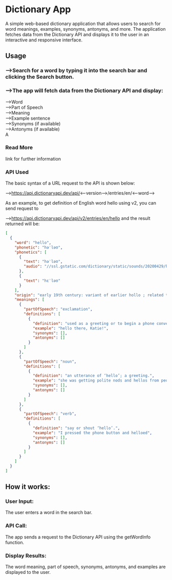 <h1>Dictionary App</h1>
A simple web-based dictionary application that allows users to search for word meanings, examples, synonyms, antonyms, and more. The application fetches data from the Dictionary API and displays it to the user in an interactive and responsive interface.
<h2>Usage</h2>
<h3>-->Search for a word by typing it into the search bar and clicking the Search button.</h3>
<h3>-->The app will fetch data from the Dictionary API and display:</h3>
      -->Word<br>
      -->Part of Speech<br>
      -->Meaning<br>
      -->Example sentence<br>
      -->Synonyms (if available)<br>
      -->Antonyms (if available)<br>
A <span><h3>Read More</h3></span> link for further information
<h3>API Used</h3>
The basic syntax of a URL request to the API is shown below:<br>

-->https://api.dictionaryapi.dev/api/<--version-->/entries/en/<--word--><br>

As an example, to get definition of English word hello using v2, you can send request to<br>

-->https://api.dictionaryapi.dev/api/v2/entries/en/hello and the result returned will be:<br>

```json
[
  {
    "word": "hello",
    "phonetic": "həˈləʊ",
    "phonetics": [
      {
        "text": "həˈləʊ",
        "audio": "//ssl.gstatic.com/dictionary/static/sounds/20200429/hello--_gb_1.mp3"
      },
      {
        "text": "hɛˈləʊ"
      }
    ],
    "origin": "early 19th century: variant of earlier hollo ; related to holla.",
    "meanings": [
      {
        "partOfSpeech": "exclamation",
        "definitions": [
          {
            "definition": "used as a greeting or to begin a phone conversation.",
            "example": "hello there, Katie!",
            "synonyms": [],
            "antonyms": []
          }
        ]
      },
      {
        "partOfSpeech": "noun",
        "definitions": [
          {
            "definition": "an utterance of ‘hello’; a greeting.",
            "example": "she was getting polite nods and hellos from people",
            "synonyms": [],
            "antonyms": []
          }
        ]
      },
      {
        "partOfSpeech": "verb",
        "definitions": [
          {
            "definition": "say or shout ‘hello’.",
            "example": "I pressed the phone button and helloed",
            "synonyms": [],
            "antonyms": []
          }
        ]
      }
    ]
  }
]
```






<h2>How it works:</h2>
<h3>User Input:</h3> The user enters a word in the search bar.
<h3>API Call:</h3> The app sends a request to the Dictionary API using the getWordInfo function.
<h3>Display Results:</h3> The word meaning, part of speech, synonyms, antonyms, and examples are displayed to the user.



